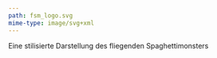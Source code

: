 ```yaml
---
path: fsm_logo.svg
mime-type: image/svg+xml
---
```


Eine stilisierte Darstellung des fliegenden Spaghettimonsters
